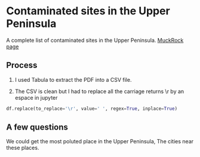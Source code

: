# Contaminated sites in the Upper Peninsula

A complete list of contaminated sites in the Upper Peninsula. [MuckRock page](https://www.muckrock.com/foi/michigan-117/contaminated-sites-in-the-upper-peninsula-24638/)

## Process

1. I used Tabula to extract the PDF into a CSV file.

2. The CSV is clean but I had to replace all the carriage returns \r by an espace in jupyter

```python
df.replace(to_replace='\r', value=' ', regex=True, inplace=True)
```

## A few questions

We could get the most poluted place in the Upper Peninsula, The cities near these places.